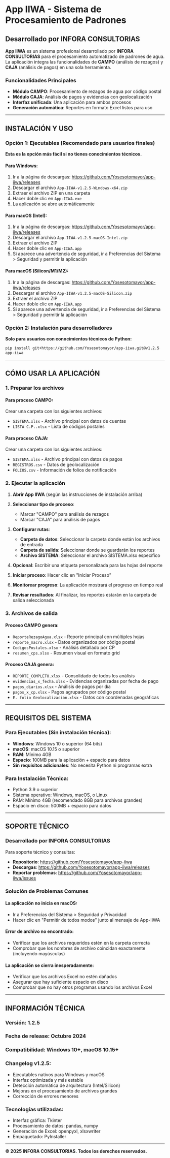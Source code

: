 # App IIWA - Sistema de Procesamiento de Padrones

## Desarrollado por INFORA CONSULTORIAS

**App IIWA** es un sistema profesional desarrollado por **INFORA CONSULTORIAS** para el procesamiento automatizado de padrones de agua. La aplicación integra las funcionalidades de **CAMPO** (análisis de rezagos) y **CAJA** (análisis de pagos) en una sola herramienta.

### Funcionalidades Principales
- **Módulo CAMPO**: Procesamiento de rezagos de agua por código postal
- **Módulo CAJA**: Análisis de pagos y evidencias con geolocalización
- **Interfaz unificada**: Una aplicación para ambos procesos
- **Generación automática**: Reportes en formato Excel listos para uso

---

## INSTALACIÓN Y USO

### Opción 1: Ejecutables (Recomendado para usuarios finales)

**Esta es la opción más fácil si no tienes conocimientos técnicos.**

#### Para Windows:
1. Ir a la página de descargas: https://github.com/Yosesotomayor/app-iiwa/releases
2. Descargar el archivo `App-IIWA-v1.2.5-Windows-x64.zip`
3. Extraer el archivo ZIP en una carpeta
4. Hacer doble clic en `App-IIWA.exe`
5. La aplicación se abre automáticamente

#### Para macOS (Intel):
1. Ir a la página de descargas: https://github.com/Yosesotomayor/app-iiwa/releases
2. Descargar el archivo `App-IIWA-v1.2.5-macOS-Intel.zip`
3. Extraer el archivo ZIP
4. Hacer doble clic en `App-IIWA.app`
5. Si aparece una advertencia de seguridad, ir a Preferencias del Sistema > Seguridad y permitir la aplicación

#### Para macOS (Silicon/M1/M2):
1. Ir a la página de descargas: https://github.com/Yosesotomayor/app-iiwa/releases
2. Descargar el archivo `App-IIWA-v1.2.5-macOS-Silicon.zip`
3. Extraer el archivo ZIP
4. Hacer doble clic en `App-IIWA.app`
5. Si aparece una advertencia de seguridad, ir a Preferencias del Sistema > Seguridad y permitir la aplicación

### Opción 2: Instalación para desarrolladores

**Solo para usuarios con conocimientos técnicos de Python:**

```bash
pip install git+https://github.com/Yosesotomayor/app-iiwa.git@v1.2.5
app-iiwa
```

---

## CÓMO USAR LA APLICACIÓN

### 1. Preparar los archivos

#### Para proceso CAMPO:
Crear una carpeta con los siguientes archivos:
- `SISTEMA.xlsx` - Archivo principal con datos de cuentas
- `LISTA C.P..xlsx` - Lista de códigos postales

#### Para proceso CAJA:
Crear una carpeta con los siguientes archivos:
- `SISTEMA.xlsx` - Archivo principal con datos de pagos
- `REGISTROS.csv` - Datos de geolocalización
- `FOLIOS.csv` - Información de folios de notificación

### 2. Ejecutar la aplicación

1. **Abrir App IIWA** (según las instrucciones de instalación arriba)

2. **Seleccionar tipo de proceso**:
   - Marcar "CAMPO" para análisis de rezagos
   - Marcar "CAJA" para análisis de pagos

3. **Configurar rutas**:
   - **Carpeta de datos**: Seleccionar la carpeta donde están los archivos de entrada
   - **Carpeta de salida**: Seleccionar donde se guardarán los reportes
   - **Archivo SISTEMA**: Seleccionar el archivo SISTEMA.xlsx específico

4. **Opcional**: Escribir una etiqueta personalizada para las hojas del reporte

5. **Iniciar proceso**: Hacer clic en "Iniciar Proceso"

6. **Monitorear progreso**: La aplicación mostrará el progreso en tiempo real

7. **Revisar resultados**: Al finalizar, los reportes estarán en la carpeta de salida seleccionada

### 3. Archivos de salida

#### Proceso CAMPO genera:
- `ReporteRezagoAgua.xlsx` - Reporte principal con múltiples hojas
- `reporte_macro.xlsx` - Datos organizados por código postal
- `CodigosPostales.xlsx` - Análisis detallado por CP
- `resumen_cps.xlsx` - Resumen visual en formato grid

#### Proceso CAJA genera:
- `REPORTE_COMPLETO.xlsx` - Consolidado de todos los análisis
- `evidencias_x_fecha.xlsx` - Evidencias organizadas por fecha de pago
- `pagos_diarios.xlsx` - Análisis de pagos por día
- `pagos_x_cp.xlsx` - Pagos agrupados por código postal
- `E. folio Geolocalización.xlsx` - Datos con coordenadas geográficas

---

## REQUISITOS DEL SISTEMA

### Para Ejecutables (Sin instalación técnica):
- **Windows**: Windows 10 o superior (64 bits)
- **macOS**: macOS 10.15 o superior
- **RAM**: Mínimo 4GB
- **Espacio**: 100MB para la aplicación + espacio para datos
- **Sin requisitos adicionales**: No necesita Python ni programas extra

### Para Instalación Técnica:
- Python 3.9 o superior
- Sistema operativo: Windows, macOS, o Linux
- RAM: Mínimo 4GB (recomendado 8GB para archivos grandes)
- Espacio en disco: 500MB + espacio para datos

---

## SOPORTE TÉCNICO

### Desarrollado por INFORA CONSULTORIAS

Para soporte técnico y consultas:
- **Repositorio**: https://github.com/Yosesotomayor/app-iiwa
- **Descargas**: https://github.com/Yosesotomayor/app-iiwa/releases
- **Reportar problemas**: https://github.com/Yosesotomayor/app-iiwa/issues

### Solución de Problemas Comunes

#### La aplicación no inicia en macOS:
- Ir a Preferencias del Sistema > Seguridad y Privacidad
- Hacer clic en "Permitir de todos modos" junto al mensaje de App-IIWA

#### Error de archivo no encontrado:
- Verificar que los archivos requeridos estén en la carpeta correcta
- Comprobar que los nombres de archivo coincidan exactamente (incluyendo mayúsculas)

#### La aplicación se cierra inesperadamente:
- Verificar que los archivos Excel no estén dañados
- Asegurar que hay suficiente espacio en disco
- Comprobar que no hay otros programas usando los archivos Excel

---

## INFORMACIÓN TÉCNICA

### Versión: 1.2.5
### Fecha de release: Octubre 2024
### Compatibilidad: Windows 10+, macOS 10.15+

### Changelog v1.2.5:
- Ejecutables nativos para Windows y macOS
- Interfaz optimizada y más estable
- Detección automática de arquitectura (Intel/Silicon)
- Mejoras en el procesamiento de archivos grandes
- Corrección de errores menores

### Tecnologías utilizadas:
- Interfaz gráfica: Tkinter
- Procesamiento de datos: pandas, numpy
- Generación de Excel: openpyxl, xlsxwriter
- Empaquetado: PyInstaller

---

**© 2025 INFORA CONSULTORIAS. Todos los derechos reservados.**
